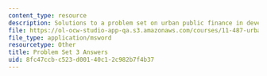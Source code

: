 ```yaml
---
content_type: resource
description: Solutions to a problem set on urban public finance in developing countries.
file: https://ol-ocw-studio-app-qa.s3.amazonaws.com/courses/11-487-urban-public-finance-in-developing-countries-fall-2004/8fc47ccbc523d00140c12c982b7f4b37_ps3_ans.xls
file_type: application/msword
resourcetype: Other
title: Problem Set 3 Answers
uid: 8fc47ccb-c523-d001-40c1-2c982b7f4b37
---
```

